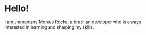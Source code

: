 # Hello!
I am Jhonantans Moraes Rocha, a brazilian developer who is always interested in learning and sharping my skills.